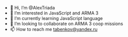 - 👋 Hi, I’m @AlexTriada
- 👀 I’m interested in JavaScript and ARMA 3
- 🌱 I’m currently learning JavaScript language
- 💞️ I’m looking to collaborate on ARMA 3 coop missions
- 📫 How to reach me tabenkov@yandex.ru

<!---
AlexTriada/AlexTriada is a ✨ special ✨ repository because its `README.md` (this file) appears on your GitHub profile.
You can click the Preview link to take a look at your changes.
--->
